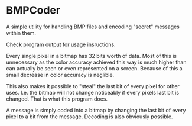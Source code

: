 # BMPCoder

A simple utility for handling BMP files and encoding "secret" messages within them.

Check program output for usage insructions.

Every single pixel in a bitmap has 32 bits worth of data. Most of this is unnecessary as the color accuracy achieved this way is much higher than can actually be seen or even represented on a screen. Because of this a small decrease in color accuracy is neglible.

This also makes it possible to "steal" the last bit of every pixel for other uses. I.e. the bitmap will not change noticeably if every pixels last bit is changed. That is what this program does.

A message is simply coded into a bitmap by changing the last bit of every pixel to a bit from the message. Decoding is also obviously possible.
